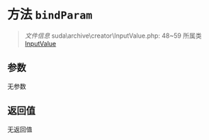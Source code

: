 # 方法 `bindParam`

> *文件信息* suda\archive\creator\InputValue.php: 48~59
> 所属类 [InputValue](../InputValue.md)




## 参数


无参数


## 返回值

无返回值
